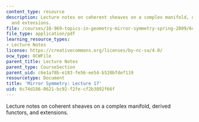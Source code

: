 ```yaml
---
content_type: resource
description: Lecture notes on coherent sheaves on a complex manifold, derived functors,
  and extensions.
file: /courses/18-969-topics-in-geometry-mirror-symmetry-spring-2009/6c74d1860621bc92f2fecf2b3892f66f_MIT18_969s09_lec17.pdf
file_type: application/pdf
learning_resource_types:
- Lecture Notes
license: https://creativecommons.org/licenses/by-nc-sa/4.0/
ocw_type: OCWFile
parent_title: Lecture Notes
parent_type: CourseSection
parent_uid: c6e1a78b-e183-fe56-ee54-b520bfdef119
resourcetype: Document
title: 'Mirror Symmetry: Lecture 17'
uid: 6c74d186-0621-bc92-f2fe-cf2b3892f66f
---
```

Lecture notes on coherent sheaves on a complex manifold, derived functors, and extensions.